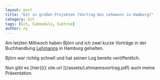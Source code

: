 ```yaml
---
layout: post
title: "Git in großen Projekten (Vortrag bei Lehmanns in Hamburg)"
category: Git
tags: [Git, Submodule, Subtree]
author: rp
---
```


Am letzten Mittwoch haben Björn und ich zwei kurze Vorträge 
in der Buchhandlung [Lehmanns](http://www.lehmanns.de/page/verlfb)
in Hamburg gehalten.

Björn war richtig schnell und hat seinen Log bereits veröffentlich.

Nun gibt es [hier]({{ site.url }}/assets/Lehmannsvortrag.pdf) auch meine Präsentation.